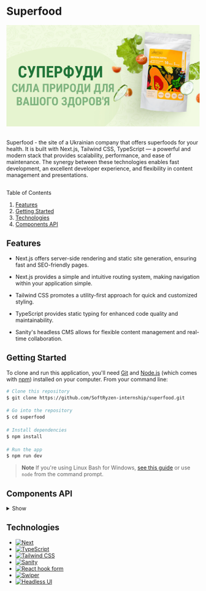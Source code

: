 # Superfood

  <a href="https://superfood.vercel.app/">
    <img src="/public/images/og-image/og-image.jpg" alt="Superfood" />
  </a>

##

Superfood - the site of a Ukrainian company that offers superfoods for your
health. It is built with Next.js, Tailwind CSS, TypeScript — a powerful and
modern stack that provides scalability, performance, and ease of maintenance.
The synergy between these technologies enables fast development, an excellent
developer experience, and flexibility in content management and presentations.

##

<!-- <details> -->
  <summary>Table of Contents</summary>
  <ol>
    <li><a href="#features">Features</a></li>
    <li><a href="#getting-started">Getting Started</a></li>
    <li><a href="#technologies">Technologies</a></li>
    <li><a href="#components-api">Components API</a></li>
  </ol>
<!-- </details> -->

## Features

- Next.js offers server-side rendering and static site generation, ensuring fast
  and SEO-friendly pages.

- Next.js provides a simple and intuitive routing system, making navigation
  within your application simple.

- Tailwind CSS promotes a utility-first approach for quick and customized
  styling.

- TypeScript provides static typing for enhanced code quality and
  maintainability.

- Sanity's headless CMS allows for flexible content management and real-time
  collaboration.

## Getting Started

To clone and run this application, you'll need [Git](https://git-scm.com) and
[Node.js](https://nodejs.org/en/download/) (which comes with
[npm](http://npmjs.com)) installed on your computer. From your command line:

```bash
# Clone this repository
$ git clone https://github.com/SoftRyzen-internship/superfood.git

# Go into the repository
$ cd superfood

# Install dependencies
$ npm install

# Run the app
$ npm run dev
```

> **Note** If you're using Linux Bash for Windows,
> [see this guide](https://www.howtogeek.com/261575/how-to-run-graphical-linux-desktop-applications-from-windows-10s-bash-shell/)
> or use `node` from the command prompt.

## Components API

<details><summary>Show</summary>

- Logo

| Prop        | Default | Description                                           |
| ----------- | ------- | ----------------------------------------------------- |
| `path`      | --      | required, `header` or `footer` and styled is changing |
| `className` | `""`    | optinal, `string` add tailwind styles                 |

- ScrollLink

| Prop        | Default | Description                                                                                                                                  |
| ----------- | ------- | -------------------------------------------------------------------------------------------------------------------------------------------- |
| `label`     | --      | required, `string` button's text                                                                                                             |
| `href`      | --      | required, `string` path to page or name of id section for scroll, examples 'policy' or '#sectionId'                                          |
| `variant`   | --      | required, `string` 'primary', 'secondary', 'primary2' see UiKIt (Buttons), 'navlink' for NavBar (desktop, mobile), "policy" for policy page; |
| `className` | `""`    | optinal, `string` add tailwind styles                                                                                                        |

- Button

| Prop        | Default     | Description                                                                       |
| ----------- | ----------- | --------------------------------------------------------------------------------- |
| `label`     | --          | required, `string` button's text                                                  |
| `variant`   | --          | required, `string` 'primary' see UiKIt (Buttons), 'readmore' for comments button; |
| `type`      | `button`    | optinal, `string` 'button''submit'                                                |
| `onCLick`   | `undefined` | optinal, `() => void` , add the function                                          |
| `className` | `""`        | optinal, `string` add tailwind styles                                             |

- Modal

| Prop        | Default     | Description                                                                                                |
| ----------- | ----------- | ---------------------------------------------------------------------------------------------------------- |
| `children`  | --          | optional, `ReactNode` content of the modal window with own styles                                          |
| `isOpen`    | --          | required, `boolean` - current state of modal                                                               |
| `close`     | `undefined` | required, `() => void`, add the function for closeModal                                                    |
| `variant`   | --          | required, `string` "comments" - for comments modal, "burger" - for burgerMenu, "simple" - for other modals |
| `className` | `""`        | optinal, `string` add tailwind styles                                                                      |

- ProductAction

| Prop   | Default | Description                                                          |
| ------ | ------- | -------------------------------------------------------------------- |
| `data` | menu    | Taka data productAction with massive :id: `number`, action: `string` |

- Telephones

| Prop        | Default | Description                                             |
| ----------- | ------- | ------------------------------------------------------- |
| `path`      | --      | required, `contacts` or `footer` and styled is changing |
| `className` | `""`    | optinal, `string` add tailwind styles                   |

- CardsBenefits

| Prop   | Default | Description                       |
| ------ | ------- | --------------------------------- |
| `icon` | --      | `JSX.Element`and show icons       |
| `text` | ---     | `string`, text can change in data |
| `id`   | ---     | `number`, text can change in data |

- SocialMedia

| Prop        | Default | Description                              |
| ----------- | ------- | ---------------------------------------- |
| `section`   | menu    | required, `menu`, `contacts` or `footer` |
| `className` | --      | optinal, `string` add tailwind styles    |

- ProductCard

| Prop               | Default | Description                                                    |
| ------------------ | ------- | -------------------------------------------------------------- |
| `img`              | -       | required, `string`, image url                                  |
| `imgBg`            | -       | required, `beans`, `wheat`, `vegetables`, `corn`, or `seaweed` |
| `alt`              | -       | required, `string`, image description                          |
| `name`             | -       | required, `string`, product name                               |
| `descriptionItems` | -       | required, `string`,product description                         |
| `link`             | -       | required, `string`, link to product page                       |
| `buttonText`       | -       | required, `string`, text for button                            |

- ProductPreference

| Prop   | Default | Description                                                                  |
| ------ | ------- | ---------------------------------------------------------------------------- |
| `data` | menu    | Taka data productPreference with massive :id: `number`, preference: `string` |

</details>

## Technologies

  <ul>
        <li>
          <a
            href="https://nextjs.org/"
          >
            <img
              src="https://img.shields.io/badge/next.js-000000?style=for-the-badge&logo=nextdotjs&logoColor=white"
              alt="Next"
            />
          </a>
        </li>
        <li>
          <a
            href="https://www.typescriptlang.org/"
          >
            <img
              src="https://img.shields.io/badge/TypeScript-black?style=for-the-badge&logo=typescript"
              alt="TypeScript"
            />
          </a>
        </li>
        <li>
          <a
            href="https://tailwindcss.com/"
          >
            <img
              src="https://img.shields.io/badge/tailwind-black?style=for-the-badge&logo=tailwindcss"
              alt="Tailwind CSS"
            />
          </a>
        </li>
        <li>
          <a
            href="https://www.sanity.io/"
          >
            <img
              src="https://img.shields.io/badge/sanity-black?style=for-the-badge&logo=sanity"
              alt="Sanity"
            />
          </a>
        </li>
        <li>
          <a
            href="https://react-hook-form.com/"
          >
            <img
              src="https://img.shields.io/badge/react_hook_form-black?style=for-the-badge&logo=react%20hook%20form"
              alt="React hook form"
            />
          </a>
        </li>
        <li>
          <a
            href="https://swiperjs.com/"
          >
            <img
              src="https://img.shields.io/badge/swiper-black?style=for-the-badge&logo=swiper&logoColor=blue"
              alt="Swiper"
            />
          </a>
        </li>
        <li>
          <a
            href="https://headlessui.com/"
          >
            <img
              src="https://img.shields.io/badge/headlessui-black?style=for-the-badge&logo=headlessui&logoColor=blue"
              alt="Headless UI"
            />
          </a>
        </li>
      </ul>
